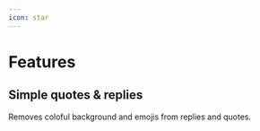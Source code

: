 ```yaml
---
icon: star
---
```


# Features

## Simple quotes & replies

Removes coloful background and emojis from replies and quotes.
